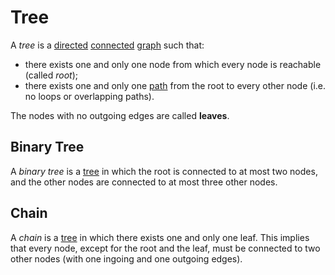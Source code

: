 # Tree

A *tree* is a [directed](/Algorithms/Data%20Structures/Graphs.md#Directed%20or%20Undirected%20Graphs) [connected](/Algorithms/Data%20Structures/Graphs.md#Connected%20or%20Disconnected%20Graphs) [graph](/Algorithms/Data%20Structures/Graphs.md) such that:  

- there exists one and only one node from which every node is reachable (called *root*);  
- there exists one and only one [path](/Algorithms/Data%20Structures/Graphs.md#Path) from the root to every other node (i.e. no loops or overlapping paths).

The nodes with no outgoing edges are called **leaves**.

## Binary Tree

A *binary tree* is a [tree](#Tree) in which the root is connected to at most two nodes, and the other nodes are connected to at most three other nodes.

## Chain

A *chain* is a [tree](#Tree) in which there exists one and only one leaf. This implies that every node, except for the root and the leaf, must be connected to two other nodes (with one ingoing and one outgoing edges).